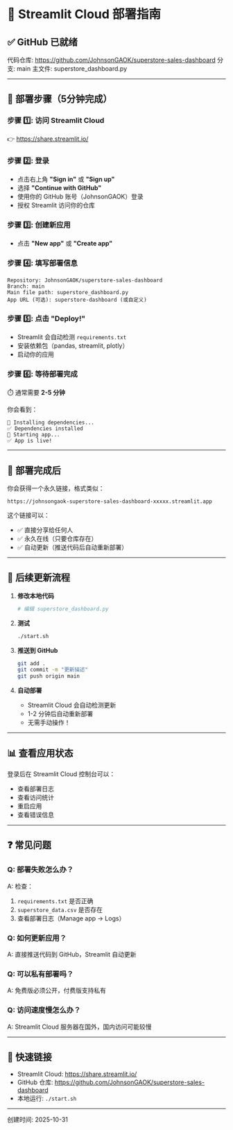 # 🚀 Streamlit Cloud 部署指南

## ✅ GitHub 已就绪
代码仓库: https://github.com/JohnsonGAOK/superstore-sales-dashboard
分支: main
主文件: superstore_dashboard.py

---

## 📝 部署步骤（5分钟完成）

### 步骤 1️⃣: 访问 Streamlit Cloud
👉 https://share.streamlit.io/

### 步骤 2️⃣: 登录
- 点击右上角 **"Sign in"** 或 **"Sign up"**
- 选择 **"Continue with GitHub"**
- 使用你的 GitHub 账号（JohnsonGAOK）登录
- 授权 Streamlit 访问你的仓库

### 步骤 3️⃣: 创建新应用
- 点击 **"New app"** 或 **"Create app"**

### 步骤 4️⃣: 填写部署信息

```
Repository: JohnsonGAOK/superstore-sales-dashboard
Branch: main
Main file path: superstore_dashboard.py
App URL (可选): superstore-dashboard (或自定义)
```

### 步骤 5️⃣: 点击 "Deploy!"
- Streamlit 会自动检测 `requirements.txt`
- 安装依赖包（pandas, streamlit, plotly）
- 启动你的应用

### 步骤 6️⃣: 等待部署完成
⏱️ 通常需要 **2-5 分钟**

你会看到：
```
🔨 Installing dependencies...
✅ Dependencies installed
🚀 Starting app...
✅ App is live!
```

---

## 🎉 部署完成后

你会获得一个永久链接，格式类似：
```
https://johnsongaok-superstore-sales-dashboard-xxxxx.streamlit.app
```

这个链接可以：
- ✅ 直接分享给任何人
- ✅ 永久在线（只要仓库存在）
- ✅ 自动更新（推送代码后自动重新部署）

---

## 🔄 后续更新流程

1. **修改本地代码**
   ```bash
   # 编辑 superstore_dashboard.py
   ```

2. **测试**
   ```bash
   ./start.sh
   ```

3. **推送到 GitHub**
   ```bash
   git add .
   git commit -m "更新描述"
   git push origin main
   ```

4. **自动部署**
   - Streamlit Cloud 会自动检测更新
   - 1-2 分钟后自动重新部署
   - 无需手动操作！

---

## 📊 查看应用状态

登录后在 Streamlit Cloud 控制台可以：
- 查看部署日志
- 查看访问统计
- 重启应用
- 查看错误信息

---

## ❓ 常见问题

### Q: 部署失败怎么办？
A: 检查：
1. `requirements.txt` 是否正确
2. `superstore_data.csv` 是否存在
3. 查看部署日志（Manage app → Logs）

### Q: 如何更新应用？
A: 直接推送代码到 GitHub，Streamlit 自动更新

### Q: 可以私有部署吗？
A: 免费版必须公开，付费版支持私有

### Q: 访问速度慢怎么办？
A: Streamlit Cloud 服务器在国外，国内访问可能较慢

---

## 🎯 快速链接

- Streamlit Cloud: https://share.streamlit.io/
- GitHub 仓库: https://github.com/JohnsonGAOK/superstore-sales-dashboard
- 本地运行: `./start.sh`

---

创建时间: 2025-10-31
